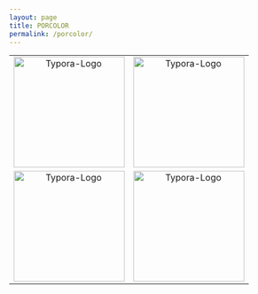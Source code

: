 ```yaml
---
layout: page
title: PORCOLOR
permalink: /porcolor/
---
```

<table frame=void>
	<tr>
    <td><center><img src="../PORCOLOR_UPLOAD/1.png"
                     alt="Typora-Logo"
                     height="200"/></center></td>
    <td><center><img src="../PORCOLOR_UPLOAD/2.png"
                     alt="Typora-Logo"
                     height="200"/></center></td>
    </tr>
    <tr>	<!--第二行-->
    <td><center><img src="../PORCOLOR_UPLOAD/3.png"
                     alt="Typora-Logo"
                     height="200"/></center></td>
    <td><center><img src="../PORCOLOR_UPLOAD/4.png"
                     alt="Typora-Logo"
                     height="200"/></center></td>
    </tr>
</table>


